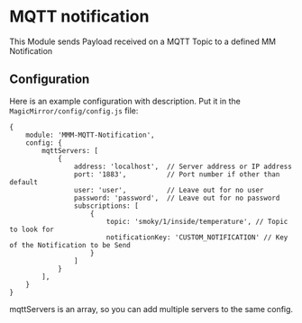 # MQTT notification

This Module sends Payload received on a MQTT Topic to a defined MM Notification


## Configuration

Here is an example configuration with description. Put it in the `MagicMirror/config/config.js` file:

    {
        module: 'MMM-MQTT-Notification',
        config: {
            mqttServers: [
                {
                    address: 'localhost',  // Server address or IP address
                    port: '1883',          // Port number if other than default
                    user: 'user',          // Leave out for no user
                    password: 'password',  // Leave out for no password
                    subscriptions: [
                        {
                            topic: 'smoky/1/inside/temperature', // Topic to look for
                            notificationKey: 'CUSTOM_NOTIFICATION' // Key of the Notification to be Send
                        }
                    ]
                }
            ],
        }
    }

mqttServers is an array, so you can add multiple servers to the same config.
